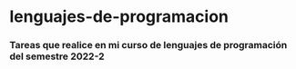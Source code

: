 # lenguajes-de-programacion
### Tareas que realice en mi curso de lenguajes de programación del semestre 2022-2
